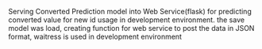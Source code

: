 Serving Converted Prediction model into Web Service(flask) for predicting converted value for new id usage in development environment. the save model was load, creating function for web service to post the data in JSON format, waitress is used in development environment
